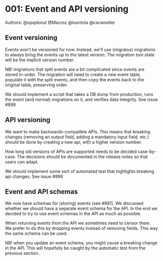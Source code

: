 # 001: Event and API versioning

Authors: @opqdonut @Macroz @luontola @cscwooller

## Event versioning

Events won't be versioned for now. Instead, we'll use (migratus)
migrations to always bring the events up to the latest version. The
migration tool state will be the implicit version number.

NB! migrations that split events are a bit complicated since events
are stored in-order. The migration will need to create a new event
table, populate it with the split events, and then copy the events
back to the original table, preserving order.

We should implement a script that takes a DB dump from production,
runs the event (and normal) migrations on it, and verifies data
integrity. See issue #899

## API versioning

We want to make backwards-compatible APIs. This means that breaking
changes (removing an output field, adding a mandatory input field,
etc.) should be done by creating a new api, with a higher version
number.

How long old versions of APIs are supported needs to be decided
case-by-case. The decisions should be documented in the release notes
so that users can adapt.

We should implement some sort of automated test that highlights
breaking api changes. See issue #898

## Event and API schemas

We now have schemas for (storing) events (see #881). We discussed
whether we should have a separate event schema for the API. In the end
we decided to try to use event schemas in the API as much as possible.

When returning events from the API we sometimes need to censor them.
We prefer to do this by dropping events instead of removing fields.
This way the same schema can be used.

NB! when you update an event schema, you might cause a breaking change
in the API. This will hopefully be caught by the automatic test from
the previous section.
